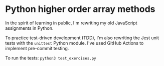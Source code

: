 # Python higher order array methods

In the spirit of learning in public, I'm rewriting my old JavaScript assignments in Python. 

To practice test-driven development (TDD), I'm also rewriting the Jest unit tests with the `unittest` Python module. I've used GitHub Actions to implement pre-commit testing.

To run the tests:
    `python3 test_exercises.py`